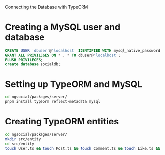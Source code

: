 Connecting the Database with TypeORM

# Creating a MySQL user and database

```sql
CREATE USER 'dbuser'@'localhost' IDENTIFIED WITH mysql_native_password BY 'p4ssw0rd';
GRANT ALL PRIVILEGES ON * . * TO dbuser@'localhost';
FLUSH PRIVILEGES;
create database socialdb;
```

# Setting up TypeORM and MySQL

```sh
cd ngsocial/packages/server/
pnpm install typeorm reflect-metadata mysql
```

# Creating TypeORM entities

```sh
cd ngsocial/packages/server/
mkdir src/entity
cd src/entity
touch User.ts && touch Post.ts && touch Comment.ts && touch Like.ts && touch Notification.ts
```

